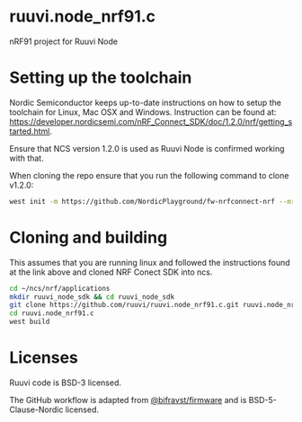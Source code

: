 # ruuvi.node_nrf91.c
nRF91 project for Ruuvi Node

# Setting up the toolchain
Nordic Semiconductor keeps up-to-date instructions on how to setup the toolchain for 
Linux, Mac OSX and Windows. Instruction can be found at: https://developer.nordicsemi.com/nRF_Connect_SDK/doc/1.2.0/nrf/getting_started.html.

Ensure that NCS version 1.2.0 is used as Ruuvi Node is confirmed working with that.

When cloning the repo ensure that you run the following command to clone v1.2.0:

```bash
west init -m https://github.com/NordicPlayground/fw-nrfconnect-nrf --mr v1.2.0
```

# Cloning and building
This assumes that you are running linux and followed the instructions found at the link above and cloned NRF Conect SDK into ncs.

```bash
cd ~/ncs/nrf/applications
mkdir ruuvi_node_sdk && cd ruuvi_node_sdk
git clone https://github.com/ruuvi/ruuvi.node_nrf91.c.git ruuvi.node_nrf91.c
cd ruuvi.node_nrf91.c
west build
```

# Licenses
Ruuvi code is BSD-3 licensed. 

The GitHub workflow is adapted from [@bifravst/firmware](https://github.com/bifravst/firmware) and is BSD-5-Clause-Nordic licensed.
